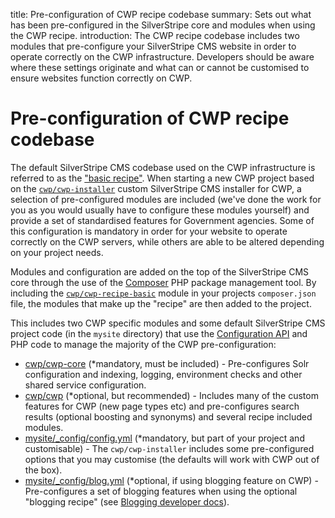 title: Pre-configuration of CWP recipe codebase
summary: Sets out what has been pre-configured in the SilverStripe core and modules when using the CWP recipe.
introduction: The CWP recipe codebase includes two modules that pre-configure your SilverStripe CMS website in order to operate correctly on the CWP infrastructure. Developers should be aware where these settings originate and what can or cannot be customised to ensure websites function correctly on CWP.  

# Pre-configuration of CWP recipe codebase

The default SilverStripe CMS codebase used on the CWP infrastructure is referred to as the ["basic recipe"](../working_with_projects/recipes_and_supported_modules).
When starting a new CWP project based on the [`cwp/cwp-installer`](/getting_started) custom SilverStripe CMS installer for CWP, a
selection of pre-configured modules are included (we've done the work for you as you would usually have to configure
these modules yourself) and provide a set of standardised features for Government agencies. Some of this
configuration is mandatory in order for your website to operate correctly on the CWP servers, while others
are able to be altered depending on your project needs.

Modules and configuration are added on the top of the SilverStripe CMS core through the use of the [Composer](https://docs.silverstripe.org/en/3.2/getting_started/composer/)
PHP package management tool. By including the [`cwp/cwp-recipe-basic`](https://github.com/silverstripe/cwp-recipe-basic/blob/master/composer.json) module in your projects `composer.json`
file, the modules that make up the "recipe" are then added to the project.

This includes two CWP specific modules and some default SilverStripe CMS project code (in the `mysite` directory)
that use the [Configuration API](https://docs.silverstripe.org/en/3.2/developer_guides/configuration/configuration/)
and PHP code to manage the majority of the CWP pre-configuration:

  * [cwp/cwp-core](https://github.com/silverstripe/cwp-core) (\*mandatory, must be included) - Pre-configures Solr configuration and indexing, logging, environment checks and
  other shared service configuration.
  * [cwp/cwp](https://github.com/silverstripe/cwp) (\*optional, but recommended) - Includes many of the custom features for CWP (new page types etc)
  and pre-configures search results (optional boosting and synonyms) and several recipe included modules.
  * [mysite/_config/config.yml](https://github.com/silverstripe/cwp-installer/blob/1.2.0/mysite/_config/config.yml) (\*mandatory, but part of your project and customisable) - The `cwp/cwp-installer` includes some
  pre-configured options that you may customise (the defaults will work with CWP out of the box).
  * [mysite/_config/blog.yml](https://github.com/silverstripe/cwp-installer/blob/1.2.0/mysite/_config/blog.yml) (\*optional, if using blogging feature on CWP) - Pre-configures a set of blogging features when using 
  the optional "blogging recipe" (see [Blogging developer docs](blog_recipe)).
